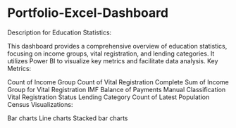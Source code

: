 # Portfolio-Excel-Dashboard
Description for Education Statistics:

This dashboard provides a comprehensive overview of education statistics, focusing on income groups, vital registration, and lending categories. It utilizes Power BI to visualize key metrics and facilitate data analysis.
Key Metrics:

Count of Income Group
Count of Vital Registration Complete
Sum of Income Group for Vital Registration
IMF Balance of Payments Manual Classification
Vital Registration Status
Lending Category
Count of Latest Population Census
Visualizations:

Bar charts
Line charts
Stacked bar charts
